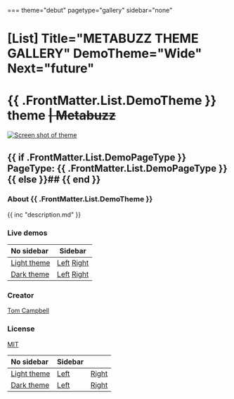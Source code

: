 ===
theme="debut"
pagetype="gallery"
sidebar="none"

[List]
Title="METABUZZ THEME GALLERY"
DemoTheme="Wide"
Next="future"
===

# **{{ .FrontMatter.List.DemoTheme }}** theme ~~| Metabuzz~~
[![Screen shot of theme](theme-1280x1024.png)](dark.html) 
  ## {{ if .FrontMatter.List.DemoPageType }} PageType: **{{ .FrontMatter.List.DemoPageType }}**{{ else }}## {{ end }}

### About {{ .FrontMatter.List.DemoTheme }}
{{ inc "description.md" }}

### Live demos 

| No sidebar                | Sidebar                         |      
|:------------------------- |---------------------------------|
| [Light theme](light.html) | [Left](light-sidebar-left.html) [Right](light-sidebar-right.html)|
| [Dark theme](dark.html)   | [Left](dark-sidebar-left.html)  [Right](dark-sidebar-right.html) |



### Creator 
[Tom Campbell](https://metabuzz.com)

### License 
[MIT](https://metabuzz.com)


| No sidebar                | Sidebar                         |                                  |
|:------------------------- |---------------------------------|----------------------------------|
| [Light theme](light.html) | [Left](light-sidebar-left.html) | [Right](light-sidebar-right.html)|
| [Dark theme](dark.html)   | [Left](dark-sidebar-left.html)  | [Right](dark-sidebar-right.html) |



